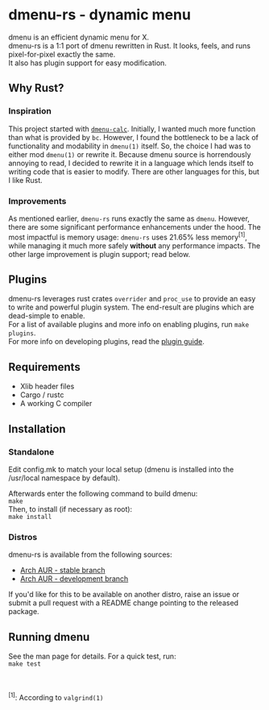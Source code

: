 # dmenu-rs - dynamic menu
dmenu is an efficient dynamic menu for X.  
dmenu-rs is a 1:1 port of dmenu rewritten in Rust. It looks, feels, and
runs pixel-for-pixel exactly the same.  
It also has plugin support for easy modification.

## Why Rust?
### Inspiration
This project started with [`dmenu-calc`](https://github.com/sumnerevans/menu-calc).
Initially, I wanted much more function than what is provided by `bc`. However, I
found the bottleneck to be a lack of functionality and modability in `dmenu(1)`
itself. So, the choice I had was to either mod `dmenu(1)` or rewrite it. Because
dmenu source is horrendously annoying to read, I decided to rewrite it in a
language which lends itself to writing code that is easier to modify. There are
other languages for this, but I like Rust.
### Improvements
As mentioned earlier, `dmenu-rs` runs exactly the same as `dmenu`. However, there
are some significant performance enhancements under the hood. The most impactful
is memory usage: `dmenu-rs` uses 21.65% less memory<sup>[1]</sup>, while managing it much
more safely **without** any performance impacts. The other large improvement is
plugin support; read below.

## Plugins
dmenu-rs leverages rust crates `overrider` and `proc_use` to provide an easy to
write and powerful plugin system. The end-result are plugins which are dead-simple
to enable.  
For a list of available plugins and more info on
enabling plugins, run `make plugins`.  
For more info on developing plugins, read the [plugin guide](src/plugins/README.md).

## Requirements
- Xlib header files  
- Cargo / rustc  
- A working C compiler

## Installation
### Standalone
Edit config.mk to match your local setup (dmenu is installed into
the /usr/local namespace by default).

Afterwards enter the following command to build dmenu:  
```make```  
Then, to install (if necessary as root):  
```make install```
### Distros
dmenu-rs is available from the following sources:
- [Arch AUR - stable branch](https://aur.archlinux.org/packages/dmenu-rs/)  
- [Arch AUR - development branch](https://aur.archlinux.org/packages/dmenu-rs-git/)  

If you'd like for this to be available on another distro, raise an issue
or submit a pull request with a README change pointing to the released
package.

## Running dmenu
See the man page for details. For a quick test, run:  
```make test```

<br/><br/>
<sup>[1]</sup>: According to `valgrind(1)`
